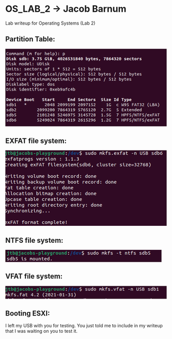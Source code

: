 # OS_LAB_2 -> Jacob Barnum
Lab writeup for Operating Systems (Lab 2)

## Partition Table:
![alt text](./screenshot2.png)

## EXFAT file system:
![alt text](./screenshot1.png)

## NTFS file system:
![alt text](./screenshot3.png)

## VFAT file system:
![alt text](./screenshot4.png)

## Booting ESXI:
I left my USB with you for testing. You just told me to include in my writeup that I was waiting on you to test it.
